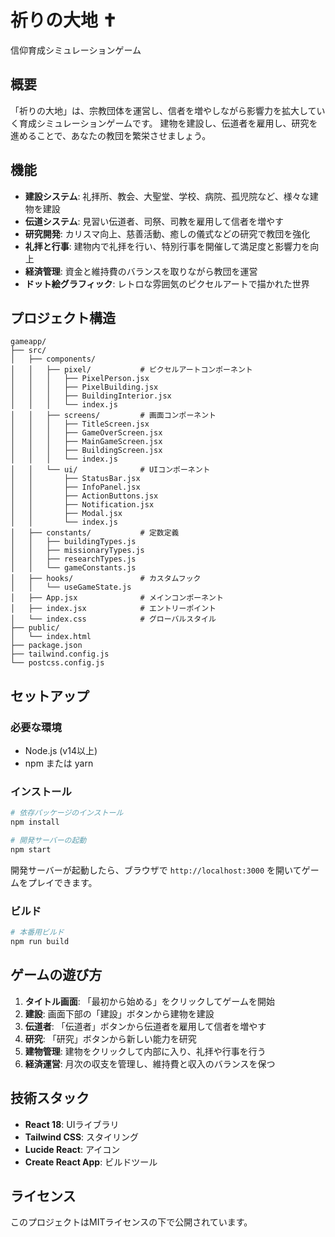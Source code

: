 # 祈りの大地 ✝️

信仰育成シミュレーションゲーム

## 概要

「祈りの大地」は、宗教団体を運営し、信者を増やしながら影響力を拡大していく育成シミュレーションゲームです。
建物を建設し、伝道者を雇用し、研究を進めることで、あなたの教団を繁栄させましょう。

## 機能

- **建設システム**: 礼拝所、教会、大聖堂、学校、病院、孤児院など、様々な建物を建設
- **伝道システム**: 見習い伝道者、司祭、司教を雇用して信者を増やす
- **研究開発**: カリスマ向上、慈善活動、癒しの儀式などの研究で教団を強化
- **礼拝と行事**: 建物内で礼拝を行い、特別行事を開催して満足度と影響力を向上
- **経済管理**: 資金と維持費のバランスを取りながら教団を運営
- **ドット絵グラフィック**: レトロな雰囲気のピクセルアートで描かれた世界

## プロジェクト構造

```
gameapp/
├── src/
│   ├── components/
│   │   ├── pixel/           # ピクセルアートコンポーネント
│   │   │   ├── PixelPerson.jsx
│   │   │   ├── PixelBuilding.jsx
│   │   │   ├── BuildingInterior.jsx
│   │   │   └── index.js
│   │   ├── screens/         # 画面コンポーネント
│   │   │   ├── TitleScreen.jsx
│   │   │   ├── GameOverScreen.jsx
│   │   │   ├── MainGameScreen.jsx
│   │   │   ├── BuildingScreen.jsx
│   │   │   └── index.js
│   │   └── ui/              # UIコンポーネント
│   │       ├── StatusBar.jsx
│   │       ├── InfoPanel.jsx
│   │       ├── ActionButtons.jsx
│   │       ├── Notification.jsx
│   │       ├── Modal.jsx
│   │       └── index.js
│   ├── constants/           # 定数定義
│   │   ├── buildingTypes.js
│   │   ├── missionaryTypes.js
│   │   ├── researchTypes.js
│   │   └── gameConstants.js
│   ├── hooks/               # カスタムフック
│   │   └── useGameState.js
│   ├── App.jsx              # メインコンポーネント
│   ├── index.jsx            # エントリーポイント
│   └── index.css            # グローバルスタイル
├── public/
│   └── index.html
├── package.json
├── tailwind.config.js
└── postcss.config.js
```

## セットアップ

### 必要な環境

- Node.js (v14以上)
- npm または yarn

### インストール

```bash
# 依存パッケージのインストール
npm install

# 開発サーバーの起動
npm start
```

開発サーバーが起動したら、ブラウザで `http://localhost:3000` を開いてゲームをプレイできます。

### ビルド

```bash
# 本番用ビルド
npm run build
```

## ゲームの遊び方

1. **タイトル画面**: 「最初から始める」をクリックしてゲームを開始
2. **建設**: 画面下部の「建設」ボタンから建物を建設
3. **伝道者**: 「伝道者」ボタンから伝道者を雇用して信者を増やす
4. **研究**: 「研究」ボタンから新しい能力を研究
5. **建物管理**: 建物をクリックして内部に入り、礼拝や行事を行う
6. **経済運営**: 月次の収支を管理し、維持費と収入のバランスを保つ

## 技術スタック

- **React 18**: UIライブラリ
- **Tailwind CSS**: スタイリング
- **Lucide React**: アイコン
- **Create React App**: ビルドツール

## ライセンス

このプロジェクトはMITライセンスの下で公開されています。

